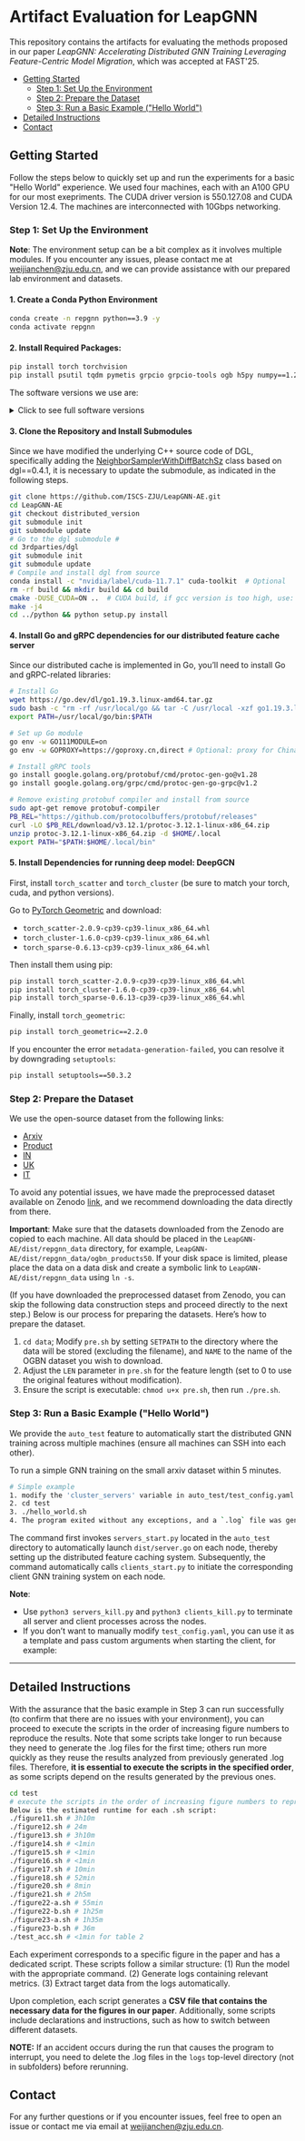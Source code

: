 # Artifact Evaluation for LeapGNN

This repository contains the artifacts for evaluating the methods proposed in our paper *LeapGNN: Accelerating Distributed GNN Training Leveraging Feature-Centric Model Migration*, which was accepted at FAST'25.

<!-- TOC -->
- [Getting Started](#getting-started)
  - [Step 1: Set Up the Environment](#step-1-set-up-the-environment)
  - [Step 2: Prepare the Dataset](#step-2-prepare-the-dataset)
  - [Step 3: Run a Basic Example ("Hello World")](#step-3-run-a-basic-example-hello-world)
- [Detailed Instructions](#detailed-instructions)
- [Contact](#contact)
<!-- /TOC -->

## Getting Started

Follow the steps below to quickly set up and run the experiments for a basic "Hello World" experience. 
We used four machines, each with an A100 GPU for our most exepriments. The CUDA driver version is 550.127.08 and CUDA Version 12.4. The machines are interconnected with 10Gbps networking. 

### Step 1: Set Up the Environment

**Note**: The environment setup can be a bit complex as it involves multiple modules. If you encounter any issues, please contact me at [weijianchen@zju.edu.cn](mailto:weijianchen@zju.edu.cn), and we can provide assistance with our prepared lab environment and datasets.

#### 1. **Create a Conda Python Environment**

```bash
conda create -n repgnn python==3.9 -y
conda activate repgnn
```

#### 2. **Install Required Packages:**

```bash
pip install torch torchvision
pip install psutil tqdm pymetis grpcio grpcio-tools ogb h5py numpy==1.23.4 netifaces PyYAML asyncio gputil GitPython openpyxl protobuf==3.20.3
```
The software versions we use are:

<details>
  <summary>Click to see full software versions</summary>
  
  - `torch==1.10.1+cu113`
  - `torchvision==0.11.2+cu113`
  - `psutil==5.9.4`
  - `tqdm==4.65.0`
  - `pymetis==2023.1`
  - `grpcio==1.53.0`
  - `grpcio-tools==1.53.0`
  - `ogb==1.3.6`
  - `h5py==3.8.0`
  - `numpy==1.23.4`
  - `netifaces==0.11.0`
  - `PyYAML==6.0`
  - `asyncio==3.4.3`
  - `gputil==1.4.0`
  - `GitPython==3.1.31`
  - `openpyxl==3.1.2`
  - `protobuf==3.20.3`

</details>

#### 3. **Clone the Repository and Install Submodules**

Since we have modified the underlying C++ source code of DGL, specifically adding the [NeighborSamplerWithDiffBatchSz](https://github.com/swordfate/dgl_jpgnn/commit/ca00a9c0aa1dc619dfcc3cf7b2f3d6f89a64339d) class based on dgl==0.4.1, it is necessary to update the submodule, as indicated in the following steps.

```bash
git clone https://github.com/ISCS-ZJU/LeapGNN-AE.git
cd LeapGNN-AE
git checkout distributed_version
git submodule init
git submodule update
# Go to the dgl submodule # 
cd 3rdparties/dgl
git submodule init
git submodule update
# Compile and install dgl from source
conda install -c "nvidia/label/cuda-11.7.1" cuda-toolkit  # Optional
rm -rf build && mkdir build && cd build
cmake -DUSE_CUDA=ON ..  # CUDA build, if gcc version is too high, use: -DCMAKE_CXX_COMPILER=/usr/bin/gcc-4.8
make -j4
cd ../python && python setup.py install
```



#### 4. **Install Go and gRPC dependencies for our distributed feature cache server**

Since our distributed cache is implemented in Go, you’ll need to install Go and gRPC-related libraries:

```bash
# Install Go
wget https://go.dev/dl/go1.19.3.linux-amd64.tar.gz
sudo bash -c "rm -rf /usr/local/go && tar -C /usr/local -xzf go1.19.3.linux-amd64.tar.gz"
export PATH=/usr/local/go/bin:$PATH

# Set up Go module
go env -w GO111MODULE=on
go env -w GOPROXY=https://goproxy.cn,direct # Optional: proxy for China

# Install gRPC tools
go install google.golang.org/protobuf/cmd/protoc-gen-go@v1.28
go install google.golang.org/grpc/cmd/protoc-gen-go-grpc@v1.2

# Remove existing protobuf compiler and install from source
sudo apt-get remove protobuf-compiler
PB_REL="https://github.com/protocolbuffers/protobuf/releases"
curl -LO $PB_REL/download/v3.12.1/protoc-3.12.1-linux-x86_64.zip
unzip protoc-3.12.1-linux-x86_64.zip -d $HOME/.local
export PATH="$PATH:$HOME/.local/bin"
```

#### 5. **Install Dependencies for running deep model: DeepGCN**

First, install `torch_scatter` and `torch_cluster` (be sure to match your torch, cuda, and python versions).

Go to [PyTorch Geometric](https://pytorch-geometric.com/whl/torch-1.10.1%2Bcu113.html) and download:

- `torch_scatter-2.0.9-cp39-cp39-linux_x86_64.whl`
- `torch_cluster-1.6.0-cp39-cp39-linux_x86_64.whl`
- `torch_sparse-0.6.13-cp39-cp39-linux_x86_64.whl`

Then install them using pip:

```bash
pip install torch_scatter-2.0.9-cp39-cp39-linux_x86_64.whl
pip install torch_cluster-1.6.0-cp39-cp39-linux_x86_64.whl
pip install torch_sparse-0.6.13-cp39-cp39-linux_x86_64.whl
```

Finally, install `torch_geometric`:

```bash
pip install torch_geometric==2.2.0
```

If you encounter the error `metadata-generation-failed`, you can resolve it by downgrading `setuptools`:

```bash
pip install setuptools==50.3.2
```

### Step 2: Prepare the Dataset

We use the open-source dataset from the following links:
- [Arxiv](https://ogb.stanford.edu/docs/nodeprop/#ogbn-arxiv)
- [Product](https://ogb.stanford.edu/docs/nodeprop/#ogbn-products)
- [IN](https://law.di.unimi.it/webdata/in-2004/)
- [UK](https://law.di.unimi.it/webdata/uk-2007-05@1000000/)
- [IT](https://law.di.unimi.it/webdata/it-2004/)

To avoid any potential issues, we have made the preprocessed dataset available on Zenodo [link](https://zenodo.org/records/14557307?preview=1&token=eyJhbGciOiJIUzUxMiJ9.eyJpZCI6IjgxZjRhYThkLTZmZTAtNDEzMy05MTAwLTM0ZWNhOWUwOTIwNCIsImRhdGEiOnt9LCJyYW5kb20iOiJkNDBhOGQwNzY3ZjM1NDc1MzQwYmMzYTU3Njc0Yzc4NiJ9.ZRK-f10Jb6IpMvIEOHve-Sdl_HaKMtQMGbl-ujlj0DUdcEsgzOYvWuybdzxrmLeCWgTO11JV4YoNKcodT3LjXA), and we recommend downloading the data directly from there.

**Important**: Make sure that the datasets downloaded from the Zenodo are copied to each machine. 
All data should be placed in the `LeapGNN-AE/dist/repgnn_data` directory, for example, `LeapGNN-AE/dist/repgnn_data/ogbn_products50`. If your disk space is limited, please place the data on a data disk and create a symbolic link to `LeapGNN-AE/dist/repgnn_data` using `ln -s`.

(If you have downloaded the preprocessed dataset from Zenodo, you can skip the following data construction steps and proceed directly to the next step.)
Below is our process for preparing the datasets.
Here’s how to prepare the dataset. 
1. `cd data`; Modify `pre.sh` by setting `SETPATH` to the directory where the data will be stored (excluding the filename), and `NAME` to the name of the OGBN dataset you wish to download.
2. Adjust the `LEN` parameter in `pre.sh` for the feature length (set to 0 to use the original features without modification).
3. Ensure the script is executable: `chmod u+x pre.sh`, then run `./pre.sh`.

### Step 3: Run a Basic Example ("Hello World")

We provide the `auto_test` feature to automatically start the distributed GNN training across multiple machines (ensure all machines can SSH into each other).

To run a simple GNN training on the small arxiv dataset within 5 minutes.

```bash
# Simple example
1. modify the 'cluster_servers' variable in auto_test/test_config.yaml file
2. cd test
3. ./hello_world.sh
4. The program exited without any exceptions, and a `.log` file was generated in the current directory. This indicates that the program has successfully completed its execution. Make sure the `.log` file contains a table that provides a time breakdown.
```

The command first invokes `servers_start.py` located in the `auto_test` directory to automatically launch `dist/server.go` on each node, thereby setting up the distributed feature caching system. Subsequently, the command automatically calls `clients_start.py` to initiate the corresponding client GNN training system on each node.

**Note**:
- Use `python3 servers_kill.py` and `python3 clients_kill.py` to terminate all server and client processes across the nodes.
- If you don’t want to manually modify `test_config.yaml`, you can use it as a template and pass custom arguments when starting the client, for example:


---

## Detailed Instructions


With the assurance that the basic example in Step 3 can run successfully (to confirm that there are no issues with your environment), you can proceed to execute the scripts in the order of increasing figure numbers to reproduce the results.
Note that some scripts take longer to run because they need to generate the .log files for the first time; others run more quickly as they reuse the results analyzed from previously generated .log files. Therefore, **it is essential to execute the scripts in the specified order**, as some scripts depend on the results generated by the previous ones.

```bash
cd test
# execute the scripts in the order of increasing figure numbers to reproduce the results.
Below is the estimated runtime for each .sh script:
./figure11.sh # 3h10m
./figure12.sh # 24m
./figure13.sh # 3h10m
./figure14.sh # <1min
./figure15.sh # <1min
./figure16.sh # <1min
./figure17.sh # 10min
./figure18.sh # 52min
./figure20.sh # 8min
./figure21.sh # 2h5m
./figure22-a.sh # 55min
./figure22-b.sh # 1h25m
./figure23-a.sh # 1h35m
./figure23-b.sh # 36m
./test_acc.sh # <1min for table 2
```

Each experiment corresponds to a specific figure in the paper and has a dedicated script. These scripts follow a similar structure:
(1) Run the model with the appropriate command.
(2) Generate logs containing relevant metrics.
(3) Extract target data from the logs automatically.


Upon completion, each script generates a **CSV file that contains the necessary data for the figures in our paper**. Additionally, some scripts include declarations and instructions, such as how to switch between different datasets.



**NOTE:** If an accident occurs during the run that causes the program to interrupt, you need to delete the .log files in the `logs` top-level directory (not in subfolders) before rerunning.





## Contact

For any further questions or if you encounter issues, feel free to open an issue or contact me via email at [weijianchen@zju.edu.cn](mailto:weijianchen@zju.edu.cn).
